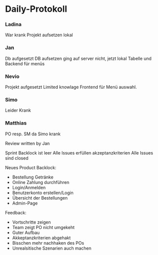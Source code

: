 # Daily-Protokoll

### Ladina

War krank
Projekt aufsetzen lokal

### Jan

Db aufgesetzt
DB aufsetzen ging auf server nicht, jetzt lokal
Tabelle und Backend für menüs

### Nevio

Projekt aufgesetzt
Limited knowlage
Frontend für Menü auswahl.

### Simo

Leider Krank

### Matthias

PO resp. SM da Simo krank


Review written by Jan

Sprint Backlock ist leer
Alle Issues erfüllen akzeptanzkriterien
Alle Issues sind closed

Neues Product Backlock:
- Bestellung Getränke
- Online Zahlung durchführen
- Login/Anmelden
- Benutzerkonto erstellen/Login
- Übersicht der Bestellungen
- Admin-Page


Feedback:
- Vortschritte zeigen
- Team zeigt PO nicht umgekeht
- Guter Aufbau
- Akkeptanzkriterien abgehakt
- Bisschen mehr nachhaken des POs
- Unrealsitische Szenarien auch machen

